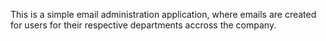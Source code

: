 This is a simple email administration application, where emails are created for users for their respective departments accross the company. 
